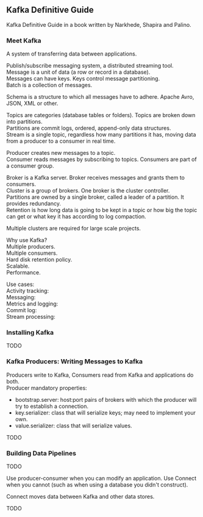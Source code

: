 ## Kafka Definitive Guide

Kafka Definitive Guide in a book written by Narkhede, Shapira and Palino.

### Meet Kafka

A system of transferring data between applications.

Publish/subscribe messaging system, a distributed streaming tool.  
Message is a unit of data (a row or record in a database).  
Messages can have keys. Keys control message partitioning.  
Batch is a collection of messages.  

Schema is a structure to which all messages have to adhere. Apache Avro, JSON, XML or other.

Topics are categories (database tables or folders). Topics are broken down into partitions.  
Partitions are commit logs, ordered, append-only data structures.  
Stream is a single topic, regardless how many partitions it has, moving data from a producer to a consumer
in real time.  

Producer creates new messages to a topic.  
Consumer reads messages by subscribing to topics. Consumers are part of a consumer group.  

Broker is a Kafka server. Broker receives messages and grants them to consumers.  
Cluster is a group of brokers. One broker is the cluster controller.  
Partitions are owned by a single broker, called a leader of a partition. It provides redundancy.  
Retention is how long data is going to be kept in a topic or how big the topic can get or what key it has
according to log compaction.  

Multiple clusters are required for large scale projects.

Why use Kafka?  
Multiple producers.  
Multiple consumers.  
Hard disk retention policy.  
Scalable.  
Performance.  

Use cases:  
Activity tracking:  
Messaging:  
Metrics and logging:  
Commit log:  
Stream processing:  


### Installing Kafka

TODO

### Kafka Producers: Writing Messages to Kafka

Producers write to Kafka, Consumers read from Kafka and applications do both.  
Producer mandatory properties:  
* bootstrap.server: host:port pairs of brokers with which the producer will try to establish a connection.
* key.serializer: class that will serialize keys; may need to implement your own.
* value.serializer: class that will serialize values.

TODO

### Building Data Pipelines

TODO

Use producer-consumer when you can modify an application. Use Connect when you cannot (such as when using a
database you didn't construct).

Connect moves data between Kafka and other data stores.

TODO
